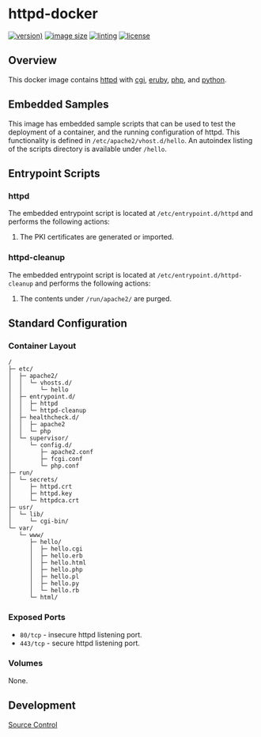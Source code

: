 # httpd-docker

[![version)](https://img.shields.io/docker/v/crashvb/httpd/latest)](https://hub.docker.com/repository/docker/crashvb/httpd)
[![image size](https://img.shields.io/docker/image-size/crashvb/httpd/latest)](https://hub.docker.com/repository/docker/crashvb/httpd)
[![linting](https://img.shields.io/badge/linting-hadolint-yellow)](https://github.com/hadolint/hadolint)
[![license](https://img.shields.io/github/license/crashvb/httpd-docker.svg)](https://github.com/crashvb/httpd-docker/blob/master/LICENSE.md)

## Overview

This docker image contains [httpd](https://httpd.apache.org/) with [cgi](https://en.wikipedia.org/wiki/Common_Gateway_Interface), [eruby](https://en.wikipedia.org/wiki/ERuby), [php](https://php.net/), and [python](https://www.python.org/).

## Embedded Samples

This image has embedded sample scripts that can be used to test the deployment of a container, and the running configuration of httpd. This functionality is defined in `/etc/apache2/vhost.d/hello`. An autoindex listing of the scripts directory is available under `/hello`.

## Entrypoint Scripts

### httpd

The embedded entrypoint script is located at `/etc/entrypoint.d/httpd` and performs the following actions:

1. The PKI certificates are generated or imported.

### httpd-cleanup

The embedded entrypoint script is located at `/etc/entrypoint.d/httpd-cleanup` and performs the following actions:

1. The contents under `/run/apache2/` are purged.

## Standard Configuration

### Container Layout

```
/
├─ etc/
│  ├─ apache2/
│  │  └─ vhosts.d/
│  │     └─ hello
│  ├─ entrypoint.d/
│  │  ├─ httpd
│  │  └─ httpd-cleanup
│  ├─ healthcheck.d/
│  │  ├─ apache2
│  │  └─ php
│  └─ supervisor/
│     └─ config.d/
│        ├─ apache2.conf
│        ├─ fcgi.conf
│        └─ php.conf
├─ run/
│  └─ secrets/
│     ├─ httpd.crt
│     ├─ httpd.key
│     └─ httpdca.crt
├─ usr/
│  └─ lib/
│     └─ cgi-bin/
└─ var/
   └─ www/
      ├─ hello/
      │  ├─ hello.cgi
      │  ├─ hello.erb
      │  ├─ hello.html
      │  ├─ hello.php
      │  ├─ hello.pl
      │  ├─ hello.py
      │  └─ hello.rb
      └─ html/
```

### Exposed Ports

* `80/tcp` - insecure httpd listening port.
* `443/tcp` - secure httpd listening port.

### Volumes

None.

## Development

[Source Control](https://github.com/crashvb/httpd-docker)

